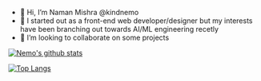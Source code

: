 - 👋 Hi, I’m Naman Mishra @kindnemo
- 👀 I started out as a front-end web developer/designer but my interests have been branching out towards AI/ML engineering recetly
- 💞️ I’m looking to collaborate on some projects

[![Nemo's github stats](https://github-readme-stats.vercel.app/api?username=kindnemo&count_private=true&show_icons=true&theme=radical&hide_rank=false)](https://github.com/anuraghazra/github-readme-stats)

[![Top Langs](https://github-readme-stats.vercel.app/api/top-langs/?username=kindnemo)](https://github.com/anuraghazra/github-readme-stats)

<!---
kindnemo/kindnemo is a ✨ special ✨ repository because its `README.md` (this file) appears on your GitHub profile.
You can click the Preview link to take a look at your changes.
--->
